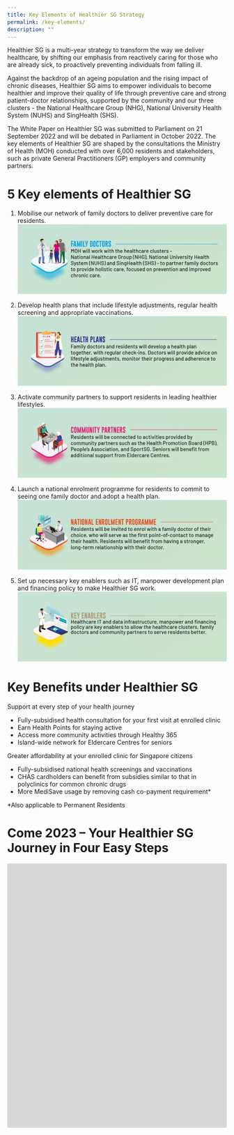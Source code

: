 ```yaml
---
title: Key Elements of Healthier SG Strategy
permalink: /key-elements/
description: ""
---
```

Healthier SG is a multi-year strategy to transform the way we deliver healthcare, by shifting our emphasis from reactively caring for those who are already sick, to proactively preventing individuals from falling ill.

Against the backdrop of an ageing population and the rising impact of chronic diseases, Healthier SG aims to empower individuals to become healthier and improve their quality of life through preventive care and strong patient-doctor relationships, supported by the community and our three clusters - the National Healthcare Group (NHG), National University Health System (NUHS) and SingHealth (SHS).

The White Paper on Healthier SG was submitted to Parliament on 21 September 2022 and will be debated in Parliament in October 2022. The key elements of Healthier SG are shaped by the consultations the Ministry of Health (MOH) conducted with over 6,000 residents and stakeholders, such as private General Practitioners (GP) employers and community partners.
# 5 Key elements of Healthier SG 
1. Mobilise our network of family doctors to deliver preventive care for residents.
![](/images/ke1.png)

2. Develop health plans that include lifestyle adjustments, regular health screening and appropriate vaccinations.
![](/images/healthplan.jpeg)

3. Activate community partners to support residents in leading healthier lifestyles.
![](/images/cp.jpeg)

4. Launch a national enrolment programme for residents to commit to seeing one family doctor and adopt a health plan.
![](/images/nationalenrolment.jpeg)

5. Set up necessary key enablers such as IT, manpower development plan and financing policy to make Healthier SG work.
![](/images/KE5.jpeg)
# Key Benefits under Healthier SG
Support at every step of your health journey
* Fully-subsidised health consultation for your first visit at enrolled clinic
* Earn Health Points for staying active
* Access more community activities through Healthy 365
* Island-wide network for Eldercare Centres for seniors

Greater affordability at your enrolled clinic for Singapore citizens
* Fully-subsidised national health screenings and vaccinations
* CHAS cardholders can benefit from subsidies similar to that in polyclinics for common chronic drugs 
* More MediSave usage by removing cash co-payment requirement*

*Also applicable to Permanent Residents
# Come 2023 – Your Healthier SG Journey in Four Easy Steps
![](/images/ifg.png)